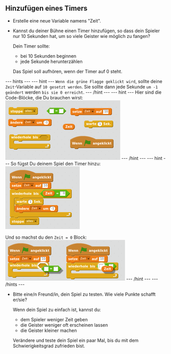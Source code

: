 ## Hinzufügen eines Timers

+ Erstelle eine neue Variable namens "Zeit".

+ Kannst du deiner Bühne einen Timer hinzufügen, so dass dein Spieler nur 10 Sekunden hat, um so viele Geister wie möglich zu fangen?
    
    Dein Timer sollte:
    
    + bei 10 Sekunden beginnen
    + jede Sekunde herunterzählen
    
    Das Spiel soll aufhören, wenn der Timer auf 0 steht.

\--- hints \--- \--- hint \--- `Wenn die grüne Flagge geklickt wird`, sollte deine `Zeit`-Variable auf `10 gesetzt werden`. Sie sollte dann jede Sekunde `um -1 geändert` werden `bis sie 0 erreicht`. \--- /hint \--- \--- hint \--- Hier sind die Code-Blöcke, die Du brauchen wirst: ![screenshot](images/ghost-timer-blocks.png) \--- /hint \--- \--- hint \--- So fügst Du deinem Spiel den Timer hinzu: ![screenshot](images/ghost-timer-code.png)

Und so machst du den `Zeit = 0` Block: ![screenshot](images/ghost-timer-help.png) \--- /hint \--- \--- /hints \---

+ Bitte eine/n Freund/in, dein Spiel zu testen. Wie viele Punkte schafft er/sie?
    
    Wenn dein Spiel zu einfach ist, kannst du:
    
    + dem Spieler weniger Zeit geben
    + die Geister weniger oft erscheinen lassen
    + die Geister kleiner machen
    
    Verändere und teste dein Spiel ein paar Mal, bis du mit dem Schwierigkeitsgrad zufrieden bist.